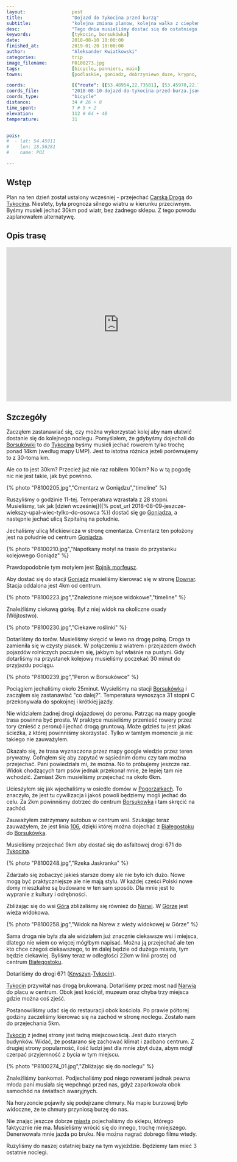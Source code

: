 ```yaml
---
layout:                 post
title:                  "Dojazd do Tykocina przed burzą"
subtitle:               "kolejna zmiana planow, kolejna walka z ciepłem, pierwsza burza"
desc:                   "Tego dnia musieliśmy dostać się do ostatniego noclegu. Planowaliśmy jechać Carską Drogą, jednak byśmy musieli jechać pod wiatr. Wymyśliłem wykorzystanie kolei i skrócienie jazdy tego dnia."
keywords:               [tykocin, borsukówka]
date:                   2018-08-10 18:00:00
finished_at:            2019-01-20 18:00:00
author:                 "Aleksander Kwiatkowski"
categories:             trip
image_filename:         P8100273.jpg
tags:                   [bicycle, panniers, main]
towns:                  [podlaskie, goniadz, dobrzyniewo_duze, krypno, tykocin]

coords:                 [{"route": [[53.48954,22.73581], [53.45970,22.71556], [53.45960,22.72500]], "type": "bicycle"}, {"route": [[53.22275,22.93666], [53.22347,22.95005], [53.23970,22.93906], [53.23066,22.86336], [53.23518,22.80242], [53.22110,22.77650], [53.20589,22.77392], [53.20394,22.70938]], "type": "bicycle"}]
coords_file:            "2018-08-10-dojazd-do-tykocina-przed-burza.json"
coords_type:            "bicycle"
distance:               34 # 26 + 8
time_spent:             7 # 5 + 2
elevation:              112 # 64 + 48
temperature:            31


pois:
#  - lat: 54.45911
#    lon: 18.56281
#    name: POI

---
```


[wiki-carska-droga]: https://pl.wikipedia.org/wiki/Carska_Droga
[wiki-tykocin]: https://pl.wikipedia.org/wiki/Tykocin
[wiki-borsukowka-stacja]: https://pl.wikipedia.org/wiki/Borsuk%C3%B3wka_(przystanek_kolejowy)
[wiki-goniadz]: https://pl.wikipedia.org/wiki/Goni%C4%85dz
[wiki-goniadz-stacja]: https://pl.wikipedia.org/wiki/Goni%C4%85dz_(przystanek_kolejowy)
[wiki-downary]: https://pl.wikipedia.org/wiki/Downary
[wiki-pogorzalki]: https://pl.wikipedia.org/wiki/Pogorza%C5%82ki_(wojew%C3%B3dztwo_podlaskie)
[wiki-borsukowka]: https://pl.wikipedia.org/wiki/Borsuk%C3%B3wka
[wiki-bialystok]: https://pl.wikipedia.org/wiki/Bia%C5%82ystok
[wiki-gora]: https://pl.wikipedia.org/wiki/G%C3%B3ra_(powiat_moniecki)
[wiki-narew]: https://pl.wikipedia.org/wiki/Narew
[wiki-knyszyn]: https://pl.wikipedia.org/wiki/Knyszyn
[wiki-rojnik]: https://pl.wikipedia.org/wiki/Rojnik_morfeusz

[bialystok-106]: http://www.m2.rozkladzik.pl/bialystok/rozklad_jazdy.html?l=106


## Wstęp

Plan na ten dzień został ustalony wcześniej - przejechać [Carską Drogą][wiki-carska-droga]
do [Tykocina][wiki-tykocin]. Niestety, była prognoza silnego wiatru w kierunku przeciwnym.
Byśmy musieli jechać 30km pod wiatr, bez żadnego sklepu. Z tego powodu zaplanowałem alternatywę.

## Opis trasę

<iframe height='405' width='590' frameborder='0' allowtransparency='true' scrolling='no' src='https://www.strava.com/activities/1763101981/embed/0a88248655f8fa565d8900508a5871909bc9ef9e'></iframe>

## Szczegóły

Zacząłem zastanawiać się, czy można wykorzystać kolej aby nam ułatwić dostanie
się do kolejnego noclegu.
Pomyślałem, że gdybyśmy dojechali do [Borsukówki][wiki-borsukowka-stacja]
to do [Tykocina][wiki-tykocin] byśmy musieli jechać rowerem tylko trochę ponad 14km
(według mapy UMP). Jest to istotna różnica jeżeli porównujemy to z 30-toma km.

Ale co to jest 30km? Przecież już nie raz robiłem 100km? No w tą pogodę
nic nie jest takie, jak być powinno.

{% photo "P8100205.jpg","Cmentarz w Goniądzu","timeline" %}

Ruszyliśmy o godzinie 11-tej. Temperatura wzrastała z 28 stopni.
Musieliśmy, tak jak [dzień wcześniej]({% post_url 2018-08-09-jeszcze-wiekszy-upal-wiec-tylko-do-osowca %})
dostać się go [Goniądza][wiki-goniadz], a następnie jechać ulicą Szpitalną
na południe.

Jechaliśmy ulicą Mickiewicza w stronę cmentarza. Cmentarz ten
położony jest na południe od centrum [Goniądza][wiki-goniadz].

{% photo "P8100210.jpg","Napotkany motyl na trasie do przystanku kolejowego Goniądz" %}

Prawdopodobnie tym motylem jest [Rojnik morfeusz][wiki-rojnik].

Aby dostać się do stacji [Goniądz][wiki-goniadz-stacja] musieliśmy kierować się
w stronę [Downar][wiki-downary]. Stacja oddalona jest 4km od centrum.

{% photo "P8100223.jpg","Znalezione miejsce widokowe","timeline" %}

Znaleźliśmy ciekawą górkę. Był z niej widok na okoliczne osady (Wójtostwo).

{% photo "P8100230.jpg","Ciekawe roślinki" %}

Dotarliśmy do torów. Musieliśmy skręcić w lewo na drogę polną. Droga ta zamieniła
się w czysty piasek. W połączeniu z wiatrem i przejazdem dwóch pojazdów rolniczych
poczułem się, jakbym był właśnie na pustyni. Gdy dotarliśmy na przystanek kolejowy
musieliśmy poczekać 30 minut do przyjazdu pociągu.

{% photo "P8100239.jpg","Peron w Borsukówce" %}

Pociągiem jechaliśmy około 25minut. Wysieliśmy na stacji [Borsukówka][wiki-borsukowka-stacja]
i zacząłem się zastanawiać "co dalej?". Temperatura wynosząca 31 stopni C przekonywała do
spokojnej i krótkiej jazdy.

Nie widziałem żadnej drogi dojazdowej do peronu.
Patrząc na mapy google trasa powinna być prosta. W praktyce musieliśmy przenieść rowery
przez tory (znieść z peronu) i jechać drogą gruntową. Może gdzieś tu jest jakaś ścieżka,
z której powinniśmy skorzystać. Tylko w tamtym momencie ja nic takiego nie zauważyłem.

Okazało się, że trasa wyznaczona przez mapy google wiedzie przez teren prywatny.
Cofnąłem się aby zapytać w sąsiednim domu czy tam można przejechać. Pani powiedziała mi,
że można. No to próbujemy jeszcze raz. Widok chodzących tam psów jednak przekonał mnie,
że lepiej tam nie wchodzić. Zamiast 2km musieliśmy przejechać na około 6km.

Ucieszyłem się jak wjechaliśmy w osiedle domów w [Pogorzałkach][wiki-pogorzalki].
To znaczyło, że jest tu cywilizacja i
jakoś powoli będziemy mogli jechać do celu. Za 2km powinniśmy dotrzeć do
centrum [Borsukowka][wiki-borsukowka] i tam skręcić na zachód.

Zauważyłem zatrzymany autobus w centrum wsi. Szukając teraz zauważyłem, że jest linia
[106][bialystok-106], dzięki której można dojechać z [Białegostoku][wiki-bialystok]
do [Borsukówka][wiki-borsukowka].

Musieliśmy przejechać 9km aby dostać się do asfaltowej drogi 671
do [Tykocina][wiki-tykocin].

{% photo "P8100248.jpg","Rzeka Jaskranka" %}

Zdarzało się zobaczyć jakieś starsze domy ale nie było ich dużo.
Nowe mogą być praktyczniejsze ale nie mają stylu. W każdej cześci Polski
nowe domy mieszkalne są budowane w ten sam sposób. Dla mnie jest to wypranie z kultury
i odrębności.

Zbliżając się do wsi [Góra][wiki-gora] zbliżaliśmy się również do [Narwi][wiki-narew].
W [Górze][wiki-gora] jest wieża widokowa.

{% photo "P8100258.jpg","Widok na Narew z wieży widokowej w Górze" %}

Sama droga nie była zła ale widziałem już znacznie ciekawsze wsi i miejsca,
dlatego nie wiem co więcej mógłbym napisać. Można ją przejechać ale ten kto
chce czegoś ciekawszego, to im dalej będzie od dużego miasta, tym będzie
ciekawiej.
Byliśmy teraz w odległości 22km w linii prostej od centrum [Białegostoku][wiki-bialystok].

Dotarliśmy do drogi 671 ([Knyszyn][wiki-knyszyn]-[Tykocin][wiki-tykocin]).

[Tykocin][wiki-tykocin] przywitał nas drogą brukowaną. Dotarliśmy przez
most nad [Narwią][wiki-narew] do placu w centrum. Obok jest kościół,
muzeum oraz chyba trzy miejsca gdzie można coś zjeść.

Postanowiliśmy udać się do restauracji obok kościoła. Po prawie półtorej godziny
zaczeliśmy kierować się na zachód w stronę noclegu. Zostało nam do przejechania 5km.

[Tykocin][wiki-tykocin] z jednej strony jest ładną miejscowością. Jest dużo starych budynków.
Widać, że postarano się zachować klimat i zadbano centrum. Z drugiej strony popularność,
ilość ludzi jest dla mnie zbyt duża, abym mógł czerpać przyjemność z bycia w tym miejscu.

{% photo "P8100274_01.jpg","Zbliżając się do noclegu" %}

Znaleźliśmy bankomat. Podjechaliśmy pod niego rowerami jednak pewna młoda pani
musiała się wepchnąć przed nas, gdyż zaparkowała obok samochód na światłach awaryjnych.

Na horyzoncie pojawiły się podejrzane chmury. Na mapie burzowej było widoczne,
że te chmury przyniosą burzę do nas.

Nie znając jeszcze dobrze [miasta][wiki-tykocin] pojechaliśmy do sklepu, którego
faktycznie nie ma. Musieliśmy wrócić się do innego, trochę mniejszego. Denerwowała mnie jazda
po bruku. Nie można nagrać dobrego filmu wtedy.

Ruzyliśmy do naszej ostatniej bazy na tym wyjeździe. Będziemy tam mieć 3
ostatnie noclegi.

